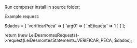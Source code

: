 Run composer install in source folder;

Example request:

$dados = [
    'verificarPeca' => [
        'arg0' => [
            'nEtiqueta' => 1
        ]
    ]
];

return (new LeiDesmontesRequests)->request(LeiDesmontesStatements::VERIFICAR_PECA, $dados);